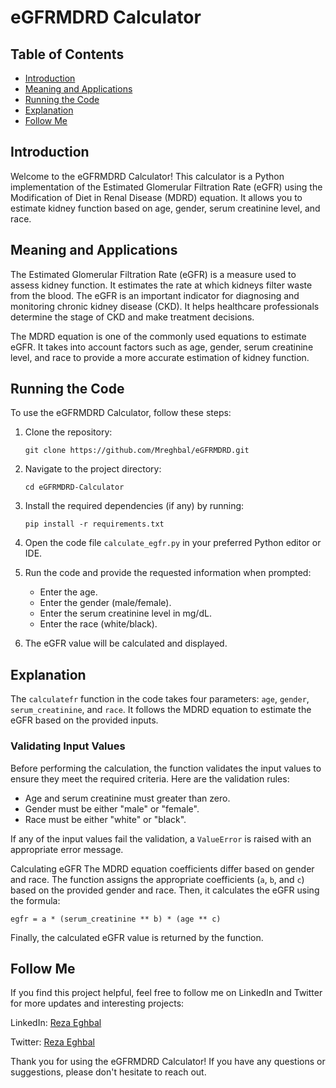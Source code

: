 # eGFRMDRD Calculator

## Table of Contents
- [Introduction](#introduction)
- [Meaning and Applications](#meaning-and-applications)
- [Running the Code](#running-the-code)
- [Explanation](#explanation)
- [Follow Me](#follow-me)

## Introduction
Welcome to the eGFRMDRD Calculator! This calculator is a Python implementation of the Estimated Glomerular Filtration Rate (eGFR) using the Modification of Diet in Renal Disease (MDRD) equation. It allows you to estimate kidney function based on age, gender, serum creatinine level, and race.

## Meaning and Applications
The Estimated Glomerular Filtration Rate (eGFR) is a measure used to assess kidney function. It estimates the rate at which kidneys filter waste from the blood. The eGFR is an important indicator for diagnosing and monitoring chronic kidney disease (CKD). It helps healthcare professionals determine the stage of CKD and make treatment decisions.

The MDRD equation is one of the commonly used equations to estimate eGFR. It takes into account factors such as age, gender, serum creatinine level, and race to provide a more accurate estimation of kidney function.

## Running the Code
To use the eGFRMDRD Calculator, follow these steps:

1. Clone the repository:
   ```
   git clone https://github.com/Mreghbal/eGFRMDRD.git
   ```

2. Navigate to the project directory:
   ```
   cd eGFRMDRD-Calculator
   ```

3. Install the required dependencies (if any) by running:
   ```
   pip install -r requirements.txt
   ```

4. Open the code file `calculate_egfr.py` in your preferred Python editor or IDE.

5. Run the code and provide the requested information when prompted:
   - Enter the age.
   - Enter the gender (male/female).
   - Enter the serum creatinine level in mg/dL.
   - Enter the race (white/black).

6. The eGFR value will be calculated and displayed.

## Explanation
The `calculatefr` function in the code takes four parameters: `age`, `gender`, `serum_creatinine`, and `race`. It follows the MDRD equation to estimate the eGFR based on the provided inputs.

### Validating Input Values
Before performing the calculation, the function validates the input values to ensure they meet the required criteria. Here are the validation rules:

- Age and serum creatinine must greater than zero.
- Gender must be either "male" or "female".
- Race must be either "white" or "black".

If any of the input values fail the validation, a `ValueError` is raised with an appropriate error message.

 Calculating eGFR
The MDRD equation coefficients differ based on gender and race. The function assigns the appropriate coefficients (`a`, `b`, and `c`) based on the provided gender and race. Then, it calculates the eGFR using the formula:

```
egfr = a * (serum_creatinine ** b) * (age ** c)
```

Finally, the calculated eGFR value is returned by the function.

## Follow Me
If you find this project helpful, feel free to follow me on LinkedIn and Twitter for more updates and interesting projects:

LinkedIn: [Reza Eghbal](https://www.linkedin.com/in/mreghbal)

Twitter: [Reza Eghbal](https://twitter.com/mreghbal)

Thank you for using the eGFRMDRD Calculator! If you have any questions or suggestions, please don't hesitate to reach out.

